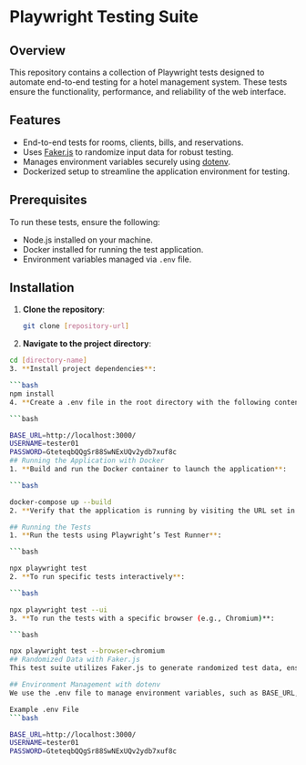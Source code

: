 # Playwright Testing Suite

## Overview
This repository contains a collection of Playwright tests designed to automate end-to-end testing for a hotel management system. These tests ensure the functionality, performance, and reliability of the web interface.

## Features
- End-to-end tests for rooms, clients, bills, and reservations.
- Uses [Faker.js](https://www.npmjs.com/package/@faker-js/faker) to randomize input data for robust testing.
- Manages environment variables securely using [dotenv](https://www.npmjs.com/package/dotenv).
- Dockerized setup to streamline the application environment for testing.

## Prerequisites
To run these tests, ensure the following:
- Node.js installed on your machine.
- Docker installed for running the test application.
- Environment variables managed via `.env` file.

## Installation

1. **Clone the repository**:
   ```bash
   git clone [repository-url]
2. **Navigate to the project directory**:

```bash
cd [directory-name]
3. **Install project dependencies**:

```bash
npm install
4. **Create a .env file in the root directory with the following content**:

```bash

BASE_URL=http://localhost:3000/
USERNAME=tester01
PASSWORD=GteteqbQQgSr88SwNExUQv2ydb7xuf8c
## Running the Application with Docker
1. **Build and run the Docker container to launch the application**:

```bash

docker-compose up --build
2. **Verify that the application is running by visiting the URL set in your .env file (e.g., http://localhost:3000/).**

## Running the Tests
1. **Run the tests using Playwright’s Test Runner**:

```bash

npx playwright test
2. **To run specific tests interactively**:

```bash

npx playwright test --ui
3. **To run the tests with a specific browser (e.g., Chromium)**:

```bash

npx playwright test --browser=chromium
## Randomized Data with Faker.js
This test suite utilizes Faker.js to generate randomized test data, ensuring the robustness and variability of test cases. For example, client names, emails, and telephone numbers are all randomly generated.

## Environment Management with dotenv
We use the .env file to manage environment variables, such as BASE_URL, USERNAME, and PASSWORD. Ensure you define your environment variables correctly before running the tests.

Example .env File
```bash

BASE_URL=http://localhost:3000/
USERNAME=tester01
PASSWORD=GteteqbQQgSr88SwNExUQv2ydb7xuf8c
